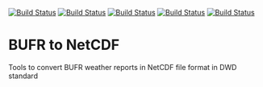 [![Build Status](https://simc.arpae.it/moncic-ci/bufr2netcdf/centos7.png)](https://simc.arpae.it/moncic-ci/bufr2netcdf/)
[![Build Status](https://simc.arpae.it/moncic-ci/bufr2netcdf/centos8.png)](https://simc.arpae.it/moncic-ci/bufr2netcdf/)
[![Build Status](https://simc.arpae.it/moncic-ci/bufr2netcdf/fedora32.png)](https://simc.arpae.it/moncic-ci/bufr2netcdf/)
[![Build Status](https://simc.arpae.it/moncic-ci/bufr2netcdf/fedora34.png)](https://simc.arpae.it/moncic-ci/bufr2netcdf/)
[![Build Status](https://copr.fedorainfracloud.org/coprs/simc/stable/package/bufr2netcdf/status_image/last_build.png)](https://copr.fedorainfracloud.org/coprs/simc/stable/package/bufr2netcdf/)

# BUFR to NetCDF

Tools to convert BUFR weather reports in NetCDF file format in DWD standard
